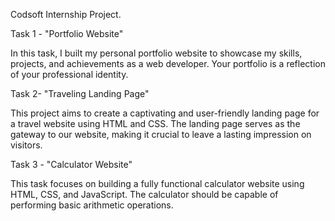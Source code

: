 Codsoft Internship Project.

Task 1 - "Portfolio Website"

In this task, I built my personal portfolio website to showcase my skills, projects, and achievements as a web developer. Your portfolio is a reflection of your professional identity.

Task 2- "Traveling Landing Page"

This project aims to create a captivating and user-friendly landing page for a travel website using HTML and CSS. The landing page serves as the gateway to our website, making it crucial to leave a lasting impression on visitors.

Task 3 - "Calculator Website"

This task focuses on building a fully functional calculator website using HTML, CSS, and JavaScript. The calculator should be capable of performing basic arithmetic operations.
